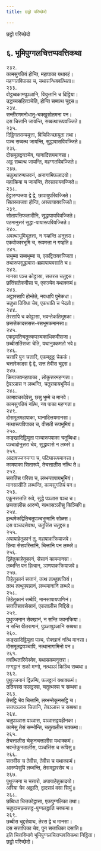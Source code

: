 ```yaml
---
title: छट्ठो परिच्छेदो

---
```

छट्ठो परिच्छेदो  


## ६. भूमिपुग्गलचित्तप्पवत्तिकथा

२३२.  
कामसुगतियं होन्ति, महापाका यथारहं।  
महग्गतविपाका च, यथासन्धिववत्थिता॥  
२३३.  
वोट्ठब्बकामपुञ्ञानि, वियुत्तानि च दिट्ठिया।  
उद्धच्चसहितञ्चेति, होन्ति सब्बत्थ चुद्दस॥  
२३४.  
सन्तीरणमनोधातु-चक्खुसोतमना पन।  
दस चित्तानि जायन्ति, सब्बत्थारूपवज्जिते॥  
२३५.  
दिट्ठिगतसम्पयुत्ता, विचिकिच्छायुता तथा।  
पञ्च सब्बत्थ जायन्ति, सुद्धावासविवज्जिते॥  
२३६.  
दोसमूलद्वयञ्चेव, घानादित्तयमानसा।  
अट्ठ सब्बत्थ जायन्ति, महग्गतविवज्जिते॥  
२३७.  
चतुत्थारुप्पजवनं, अनागामिफलादयो।  
महाक्रिया च जायन्ति, तेरसापायवज्जिते॥  
२३८.  
हेट्ठारुप्पजवा द्वे द्वे, छापायुपरिवज्जिते।  
सितरूपजवा होन्ति, अरूपापायवज्जिते॥  
२३९.  
सोतापत्तिफलादीनि, सुद्धापायविवज्जिते।  
पठमानुत्तरं सुद्धा-पायारूपविवज्जिते॥  
२४०.  
अवत्थाभूमिभूतत्ता, न गय्हन्ति अनुत्तरा।  
एकवोकारभूमि च, रूपमत्ता न गय्हति॥  
२४१.  
सभुम्मा सब्बभुम्मा च, एकद्वित्तयवज्जिता।  
तथारूपसुद्धावास-ब्रह्मापायवसाति च॥  
२४२.  
मानसा पञ्च कोट्ठासा, सत्तरस चतुद्दस।  
छत्तिंसतेकवीसा च, एकञ्चेव यथाक्कमं॥  
२४३.  
अट्ठारसापि होन्तेते, नवधापि पुनेकधा।  
चतुधा तिविधा चेव, एकधाति च भेदतो॥  
२४४.  
तेरसापि च कोट्ठासा, भवन्तेकतिभूमका।  
छसत्तेकादससत्त-रसभूमकमानसा॥  
२४५.  
एकद्वयतिचतुक्कपञ्चकाधिकवीसजा।  
छब्बीसतिंसजा चेति, यथानुक्कमतो भवे॥  
२४६.  
चत्तारि पुन चत्तारि, एकमट्ठट्ठ चेककं।  
चत्तारेकादस द्वे द्वे, सत्त तेवीस चुद्दस॥  
२४७.  
क्रियाजवमहापाका , लोकुत्तरमहग्गता।  
द्वेपञ्ञास न लब्भन्ति, चतुरापायभूमियं॥  
२४८.  
कामावचरदेवेसु, छसु भुम्मे च मानवे।  
कामसुगतियं नत्थि, नव पाका महग्गता॥  
२४९.  
दोसमूलमहापाका, घानादित्तयमानसा।  
नत्थारूपविपाका च, वीसती रूपभूमियं॥  
२५०.  
कङ्खादिट्ठियुता पञ्चारूपपाका चतुब्बिधा।  
पञ्चादोनुत्तरा चेव, सुद्धावासे न लब्भरे॥  
२५१.  
आदावज्जनमग्गा च, पटिघारूपमानसा।  
कामपाका सितारूपे, तेचत्तालीस नत्थि ते॥  
२५२.  
सत्ततिंस परित्ता च, लब्भन्तापायभूमियं।  
मानसासीति लब्भन्ति, कामसुगतियं पन॥  
२५३.  
एकूनसत्तति रूपे, सुद्धे पञ्ञास पञ्च च।  
छचत्तालीस आरुप्पे, नत्थासञ्ञीसु किञ्चिपि॥  
२५४.  
इत्थमेकद्वितिचतुपञ्चभुम्मानि सोळस।  
दस पञ्चदसेवाथ, चतुत्तिंस चतुद्दस॥  
२५५.  
अपायाहेतुकानं तु, महापाकक्रियाजवे।  
हित्वा सेसपरित्तानि, चित्तानि पन लब्भरे॥  
२५६.  
द्विहेतुकाहेतुकानं, सेसानं काममानसा।  
लब्भन्ति पन हित्वान, ञाणपाकक्रियाजवे॥  
२५७.  
तिहेतुकानं सत्तानं, तत्थ तत्थूपपत्तियं।  
तत्थ तत्थूपपन्नानं, लब्भमानानि लब्भरे॥  
२५८.  
तिहेतुकानं सब्बेपि, मानसापायपाणिनं।  
सत्ततिंसावसेसानं, एकतालीस निद्दिसे॥  
२५९.  
पुथुज्जनान सेक्खानं, न सन्ति जवनक्रिया।  
न सन्ति वीतरागानं, पुञ्ञापुञ्ञानि सब्बथा॥  
२६०.  
कङ्खादिट्ठियुता पञ्च, सेक्खानं नत्थि मानसा।  
दोसमूलद्वयञ्चापि, नत्थानागामिनो पन॥  
२६१.  
ववत्थितारियेस्वेव, यथासकमनुत्तरा।  
मग्गट्ठानं सको मग्गो, नत्थञ्ञं किञ्चि सब्बथा॥  
२६२.  
पुथुज्जनानं द्विन्नम्पि, फलट्ठानं यथाक्कमं।  
ततियस्स फलट्ठस्स, चतुत्थस्स च सम्भवा॥  
२६३.  
तेसट्ठि चेव चित्तानि, लब्भन्तेकूनसट्ठि च।  
सत्तपञ्ञास चित्तानि, तेपञ्ञास च सब्बथा॥  
२६४.  
चतुपञ्ञास पञ्ञास, पञ्ञासद्वयहीनका।  
कामेसु तेसं सम्भोन्ति, चतुतालीस चक्कमा॥  
२६५.  
तेचत्तालीस चेकूनचत्तालीस यथाक्कमं।  
भवन्तेकूनतालीस, पञ्चत्तिंस च रूपिसु॥  
२६६.  
सत्तवीस च तेवीस, तेवीस च यथाक्कमं।  
आरुप्पेसुपि लब्भन्ति, तेसमट्ठारसेव च॥  
२६७.  
पुथुज्जना च चत्तारो, अपायाहेतुकादयो।  
अरिया चेव अट्ठाति, द्वादसन्नं वसा सियुं॥  
२६८.  
छब्बिधा चित्तकोट्ठासा, एकपुग्गलिका तथा।  
चतुपञ्चछसत्तट्ठ-पुग्गलट्ठाति चक्कमा॥  
२६९.  
छब्बीस चुद्दसेवाथ, तेरस द्वे च मानसा।  
दस सत्ताधिका चेव, पुन सत्ताधिका दसाति॥  
इति चित्तविभागे भूमिपुग्गलचित्तप्पवत्तिकथा निट्ठिता।  
छट्ठो परिच्छेदो।  